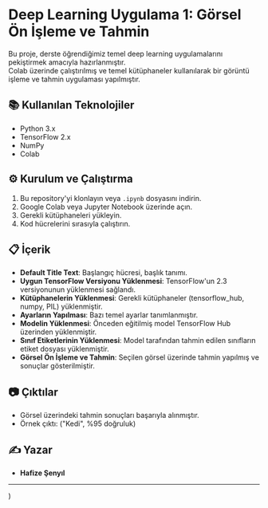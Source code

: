 # Deep Learning Uygulama 1: Görsel Ön İşleme ve Tahmin

Bu proje, derste öğrendiğimiz temel deep learning uygulamalarını pekiştirmek amacıyla hazırlanmıştır.  
Colab üzerinde çalıştırılmış ve temel kütüphaneler kullanılarak bir görüntü işleme ve tahmin uygulaması yapılmıştır.

## 📚 Kullanılan Teknolojiler
- Python 3.x
- TensorFlow 2.x
- NumPy
- Colab

## ⚙️ Kurulum ve Çalıştırma
1. Bu repository'yi klonlayın veya `.ipynb` dosyasını indirin.
2. Google Colab veya Jupyter Notebook üzerinde açın.
3. Gerekli kütüphaneleri yükleyin.
4. Kod hücrelerini sırasıyla çalıştırın.

## 📋 İçerik
- **Default Title Text**: Başlangıç hücresi, başlık tanımı.
- **Uygun TensorFlow Versiyonu Yüklenmesi**: TensorFlow'un 2.3 versiyonunun yüklenmesi sağlandı.
- **Kütüphanelerin Yüklenmesi**: Gerekli kütüphaneler (tensorflow_hub, numpy, PIL) yüklenmiştir.
- **Ayarların Yapılması**: Bazı temel ayarlar tanımlanmıştır.
- **Modelin Yüklenmesi**: Önceden eğitilmiş model TensorFlow Hub üzerinden yüklenmiştir.
- **Sınıf Etiketlerinin Yüklenmesi**: Model tarafından tahmin edilen sınıfların etiket dosyası yüklenmiştir.
- **Görsel Ön İşleme ve Tahmin**: Seçilen görsel üzerinde tahmin yapılmış ve sonuçlar gösterilmiştir.

## 📷 Çıktılar
- Görsel üzerindeki tahmin sonuçları başarıyla alınmıştır.
- Örnek çıktı: ("Kedi", %95 doğruluk)

## ✍️ Yazar
- **Hafize Şenyıl**

---

)


